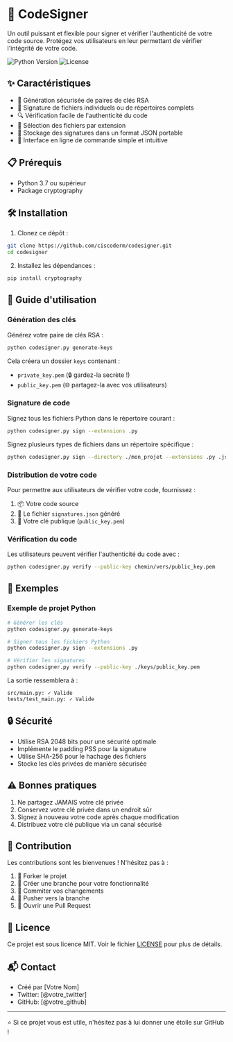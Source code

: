 # 🔐 CodeSigner

Un outil puissant et flexible pour signer et vérifier l'authenticité de votre code source. Protégez vos utilisateurs en leur permettant de vérifier l'intégrité de votre code.

![Python Version](https://img.shields.io/badge/python-3.7+-blue.svg)
![License](https://img.shields.io/badge/license-MIT-green.svg)

## ✨ Caractéristiques

- 🔑 Génération sécurisée de paires de clés RSA
- 📝 Signature de fichiers individuels ou de répertoires complets
- 🔍 Vérification facile de l'authenticité du code
- 🎯 Sélection des fichiers par extension
- 💾 Stockage des signatures dans un format JSON portable
- 🚀 Interface en ligne de commande simple et intuitive

## 📋 Prérequis

- Python 3.7 ou supérieur
- Package cryptography

## 🛠️ Installation

1. Clonez ce dépôt :
```bash
git clone https://github.com/ciscoderm/codesigner.git
cd codesigner
```

2. Installez les dépendances :
```bash
pip install cryptography
```

## 📖 Guide d'utilisation

### Génération des clés

Générez votre paire de clés RSA :
```bash
python codesigner.py generate-keys
```
Cela créera un dossier `keys` contenant :
- `private_key.pem` (🔒 gardez-la secrète !)
- `public_key.pem` (🌐 partagez-la avec vos utilisateurs)

### Signature de code

Signez tous les fichiers Python dans le répertoire courant :
```bash
python codesigner.py sign --extensions .py
```

Signez plusieurs types de fichiers dans un répertoire spécifique :
```bash
python codesigner.py sign --directory ./mon_projet --extensions .py .js .css
```

### Distribution de votre code

Pour permettre aux utilisateurs de vérifier votre code, fournissez :
1. 📦 Votre code source
2. 📄 Le fichier `signatures.json` généré
3. 🔑 Votre clé publique (`public_key.pem`)

### Vérification du code

Les utilisateurs peuvent vérifier l'authenticité du code avec :
```bash
python codesigner.py verify --public-key chemin/vers/public_key.pem
```

## 🎯 Exemples

### Exemple de projet Python

```bash
# Générer les clés
python codesigner.py generate-keys

# Signer tous les fichiers Python
python codesigner.py sign --extensions .py

# Vérifier les signatures
python codesigner.py verify --public-key ./keys/public_key.pem
```

La sortie ressemblera à :
```
src/main.py: ✓ Valide
tests/test_main.py: ✓ Valide
```

## 🔒 Sécurité

- Utilise RSA 2048 bits pour une sécurité optimale
- Implémente le padding PSS pour la signature
- Utilise SHA-256 pour le hachage des fichiers
- Stocke les clés privées de manière sécurisée

## ⚠️ Bonnes pratiques

1. Ne partagez JAMAIS votre clé privée
2. Conservez votre clé privée dans un endroit sûr
3. Signez à nouveau votre code après chaque modification
4. Distribuez votre clé publique via un canal sécurisé

## 🤝 Contribution

Les contributions sont les bienvenues ! N'hésitez pas à :

1. 🍴 Forker le projet
2. 🔨 Créer une branche pour votre fonctionnalité
3. 📝 Commiter vos changements
4. 🚀 Pusher vers la branche
5. 🎉 Ouvrir une Pull Request

## 📄 Licence

Ce projet est sous licence MIT. Voir le fichier [LICENSE](LICENSE) pour plus de détails.

## 📬 Contact

- Créé par [Votre Nom]
- Twitter: [@votre_twitter]
- GitHub: [@votre_github]

---

⭐️ Si ce projet vous est utile, n'hésitez pas à lui donner une étoile sur GitHub !
